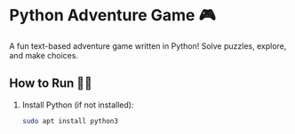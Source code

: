 # Python Adventure Game 🎮

A fun text-based adventure game written in Python! Solve puzzles, explore, and make choices.

## How to Run 🏃‍♂️

1. Install Python (if not installed):  
   ```bash
   sudo apt install python3
